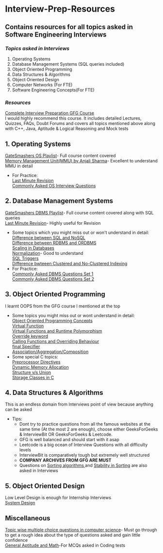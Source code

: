 # Interview-Prep-Resources
## Contains resources for all topics asked in Software Engineering Interviews<br> 

### *Topics asked in Interviews <br>*
1. Operating Systems<br>
2. Database Management Systems (SQL queries included)<br>
3. Object Oriented Programming<br>
4. Data Structures & Algorithms<br>
5. Object Oriented Design<br>
6. Computer Networks (For FTE)<br>
7. Software Engineering Concepts(For FTE)<br>

### *Resources*

[Complete Interview Preparation GFG Course](https://practice.geeksforgeeks.org/courses/complete-interview-preparation)<br>
I would highly recommend this course. It includes detailed Lectures, Quizzes, FAQs, Doubt Forums and covers all topics mentioned above along with C++, Java, Aptitude & Logical Reasoning and Mock tests


## **1. Operating Systems<br>**
[GateSmashers OS Playlist](https://www.youtube.com/playlist?list=PLxCzCOWd7aiGz9donHRrE9I3Mwn6XdP8p)- Full course content covered <br>
[Memory Management Unit(MMU) by Anjali Sharma](https://www.youtube.com/playlist?list=PL8tc66sMn9Kjt2Wf5H9O-TMqZFQukoCQ1)- Excellent to understand MMU in detail<br>
- For Practice:<br>
  [Last Minute Revision](https://www.geeksforgeeks.org/last-minute-notes-operating-systems/)<br>
  [Commonly Asked OS Interview Questions](https://www.geeksforgeeks.org/commonly-asked-operating-systems-interview-questions/)<br>

## **2. Database Management Systems<br>**
[GateSmashers DBMS Playlist](https://www.youtube.com/playlist?list=PLxCzCOWd7aiFAN6I8CuViBuCdJgiOkT2Y)- Full course content covered along with SQL queries<br>
[Last Minute Revision](https://www.geeksforgeeks.org/last-minute-notes-dbms/)- Highly useful for Revision<br>
- Some topics which you might miss out or won't understand in detail:<br>
  [Difference between SQL and NoSQL](https://www.geeksforgeeks.org/difference-between-sql-and-nosql/)<br>
  [Difference between RDBMS and ORDBMS](https://www.geeksforgeeks.org/difference-between-rdbms-and-ordbms/?ref=rp)<br>
  [Scaling in Databases](https://www.geeksforgeeks.org/horizontal-and-vertical-scaling-in-databases/)<br>
  [Normalization](https://www.geeksforgeeks.org/normal-forms-in-dbms/)- Good to understand<br>
  [SQL Triggers](https://www.geeksforgeeks.org/sql-trigger-student-database/)<br>
  [Difference bwteeen Clustered and No-Clustered Indexing](https://www.geeksforgeeks.org/difference-between-clustered-and-non-clustered-index/)<br>
- For Practice:<br>
  [Commonly Asked DBMS Questions Set 1](https://www.geeksforgeeks.org/commonly-asked-dbms-interview-questions/)<br>
  [Commonly Asked DBMS Questions Set 2](https://www.geeksforgeeks.org/commonly-asked-dbms-interview-questions-set-2/)<br>
 
 ## **3. Object Oriented Programming**
 I learnt OOPS from the GFG course I mentioned at the top<br>
 - Some topics you might miss out or wont understand in detail:<br>
   [Object Oriented Programming Concepts](https://www.geeksforgeeks.org/object-oriented-programming-in-cpp/#intro)<br>
   [Virtual Function](https://www.geeksforgeeks.org/virtual-function-cpp/)<br>
   [Virtual Functions and Runtime Polymorphism ](https://www.geeksforgeeks.org/virtual-functions-and-runtime-polymorphism-in-c-set-1-introduction/)<br>
   [Override keyword](https://www.geeksforgeeks.org/override-keyword-c/)<br>
   [Calling Functions and Overriding Behaviour](https://www.learncpp.com/cpp-tutorial/calling-inherited-functions-and-overriding-behavior/)<br>
   [final Specifier](https://www.geeksforgeeks.org/c-final-specifier/)<br>
   [Association/Aggregation/Composition](https://www.geeksforgeeks.org/association-composition-aggregation-java/)<br>
 - Some special C topics:<br>
   [Preprocessor Directives](https://www.geeksforgeeks.org/cc-preprocessors/)<br>
   [Dynamic Memory Allocation](https://www.geeksforgeeks.org/dynamic-memory-allocation-in-c-using-malloc-calloc-free-and-realloc/)<br>
   [Structure v/s Union](https://www.geeksforgeeks.org/difference-structure-union-c/)<br>
   [Storage Classes in C](https://www.geeksforgeeks.org/storage-classes-in-c/)<br>
   
 ## **4. Data Structures & Algorithms** <br>
 This is an endless domain from Interviews point of view because anything can be asked<br>
 - Tips:<br>
   - Dont try to practice questions from all the famous websites at the same time (At the most 2 are enough), choose either GeeksForGeeks & InterviewBit OR GeeksForGeeks & Leetcode.<br> 
   - GFG is well balanced and should start with it asap<br>
   - Leetcode is a big ocean of Interview Questions with all difficulty levels<br>
   - InterviewBit is comparatively tough but extremely well structured<br>
   - **COMPANY ARCHIVES FROM GFG ARE MUST**<br>
   - Questions on [Sorting algorithms ](https://www.geeksforgeeks.org/sorting-algorithms/) and [Stability in Sorting](https://www.geeksforgeeks.org/stability-in-sorting-algorithms/) are also asked in Interviews
 
 ## **5. Object Oriented Design** <br>
 Low Level Design is enough for Internship Interviews<br>
 [System Design](https://crack-oop-system-design.herokuapp.com/)<br>
 
 ## **Miscellaneous**
[Topic wise multiple choice questions in computer science](https://www.geeksforgeeks.org/quiz-corner-gq/#DBMS%20Mock%20Tests)- Must go through to get a rough idea about the type of questions asked and gain little confidence<br>
[General Aptitude and Math](https://www.indiabix.com/)-For MCQs asked in Coding tests<br>
 
 


